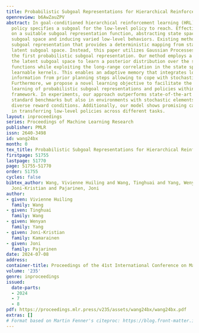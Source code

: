 ```yaml
---
title: Probabilistic Subgoal Representations for Hierarchical Reinforcement Learning
openreview: b6AwZauZPV
abstract: In goal-conditioned hierarchical reinforcement learning (HRL), a high-level
  policy specifies a subgoal for the low-level policy to reach. Effective HRL hinges
  on a suitable subgoal representation function, abstracting state space into latent
  subgoal space and inducing varied low-level behaviors. Existing methods adopt a
  subgoal representation that provides a deterministic mapping from state space to
  latent subgoal space. Instead, this paper utilizes Gaussian Processes (GPs) for
  the first probabilistic subgoal representation. Our method employs a GP prior on
  the latent subgoal space to learn a posterior distribution over the subgoal representation
  functions while exploiting the long-range correlation in the state space through
  learnable kernels. This enables an adaptive memory that integrates long-range subgoal
  information from prior planning steps allowing to cope with stochastic uncertainties.
  Furthermore, we propose a novel learning objective to facilitate the simultaneous
  learning of probabilistic subgoal representations and policies within a unified
  framework. In experiments, our approach outperforms state-of-the-art baselines in
  standard benchmarks but also in environments with stochastic elements and under
  diverse reward conditions. Additionally, our model shows promising capabilities
  in transferring low-level policies across different tasks.
layout: inproceedings
series: Proceedings of Machine Learning Research
publisher: PMLR
issn: 2640-3498
id: wang24bx
month: 0
tex_title: Probabilistic Subgoal Representations for Hierarchical Reinforcement Learning
firstpage: 51755
lastpage: 51770
page: 51755-51770
order: 51755
cycles: false
bibtex_author: Wang, Vivienne Huiling and Wang, Tinghuai and Yang, Wenyan and Kamarainen,
  Joni-Kristian and Pajarinen, Joni
author:
- given: Vivienne Huiling
  family: Wang
- given: Tinghuai
  family: Wang
- given: Wenyan
  family: Yang
- given: Joni-Kristian
  family: Kamarainen
- given: Joni
  family: Pajarinen
date: 2024-07-08
address:
container-title: Proceedings of the 41st International Conference on Machine Learning
volume: '235'
genre: inproceedings
issued:
  date-parts:
  - 2024
  - 7
  - 8
pdf: https://proceedings.mlr.press/v235/assets/wang24bx/wang24bx.pdf
extras: []
# Format based on Martin Fenner's citeproc: https://blog.front-matter.io/posts/citeproc-yaml-for-bibliographies/
---
```

